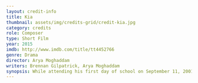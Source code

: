 ```yaml
---
layout: credit-info
title: Kia
thumbnail: assets/img/credits-grid/credit-kia.jpg
category: credits
role: Composer
type: Short Film
year: 2015
imdb: http://www.imdb.com/title/tt4452766
genre: Drama
director: Arya Moghaddam
writers: Brennan Gilpatrick, Arya Moghaddam
synopsis: While attending his first day of school on September 11, 2001, a young Iranian boy named Kia becomes the unwilling symbol of everything his classmates fear.
---
```



